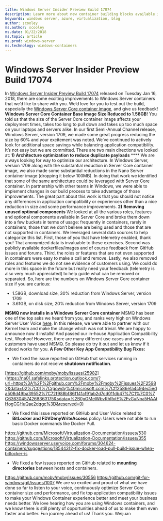 ```yaml
---
title: Windows Server Insider Preview Build 17074
description: Learn more about new container building blocks available in Windows.
keywords: windows server, azure, virtualization, blog
author: scooley
ms.author: scooley
ms.date: 01/22/2018
ms.topic: article
ms.prod: windows-server
ms.technology: windows-containers
---
```


# Windows Server Insider Preview Build 17074

In [Windows Server Insider Preview Build 17074](https://blogs.windows.com/windowsexperience/2018/01/16/announcing-windows-server-insider-preview-build-17074/#9HZu5dBRKoVzcYoe.97) released on Tuesday Jan 16, 2018, there are some exciting improvements to Windows Server containers that we’d like to share with you. We’d love for you to test out the build, especially the [Windows Server Core container image](https://hub.docker.com/_/microsoft-windows-servercore-insider), and give us feedback! **Windows Server Core Container Base Image Size Reduced to 1.58GB!** You told us that the size of the Server Core container image affects your deployment times, takes too long to pull down and takes up too much space on your laptops and servers alike. In our first Semi-Annual Channel release, Windows Server, version 1709, we made some great progress reducing the size by 60% and your excitement was noted. We’ve continued to actively look for additional space savings while balancing application compatibility. It’s not easy but we are committed. There are two main directions we looked at: **1)** **Architecture optimization to reduce duplicate payloads** **** We are always looking for way to optimize our architecture. In Windows Server, version 1709 along with the substantial reduction in Server Core container image, we also made some substantial reductions in the Nano Server container image (dropping it below 100MB). In doing that work we identified that some of the same architecture could be leveraged with Server Core container. In partnership with other teams in Windows, we were able to implement changes in our build process to take advantage of those improvements. The great part about this work is that you should not notice any differences in application compatibility or experiences other than a nice reduction in size and some performance improvements. **2)** **Removing unused optional components** We looked at all the various roles, features and optional components available in Server Core and broke them down into a few buckets in terms of usage: frequently in containers, rarely in containers, those that we don’t believe are being used and those that are not supported in containers. We leveraged several data sources to help categorize this list. First, those of you that have telemetry enabled, thank you! That anonymized data is invaluable to these exercises. Second was publicly available dockerfiles/images and of course feedback from GitHub issues and forums. Third, the roles or features that are not even supported in containers were easy to make a call and remove. Lastly, we also removed roles and features we do not see evidence of customers using. We could do more in this space in the future but really need your feedback (telemetry is also very much appreciated) to help guide what can be removed or separated. So, here are the numbers on Windows Server Core container size if you are curious:

  * 1.58GB, download size, 30% reduction from Windows Server, version 1709
  * 3.61GB, on disk size, 20% reduction from Windows Server, version 1709

**MSMQ now installs in a Windows Server Core container** MSMQ has been one of the top asks we heard from you, and ranks very high on Windows Server User Voice [here](https://windowsserver.uservoice.com/forums/304624-containers/suggestions/15719031-create-base-container-image-with-msmq-server). In this release, we were able to partner with our Kernel team and make the change which was not trivial. We are happy to announce now it installs! And passed our in-house Application Compatibility test. Woohoo! However, there are many different use cases and ways customers have used MSMQ. So please do try it out and let us know if it indeed works for you. **A Few Other Key App Compatibility Bug Fixes:**

  * We fixed the issue reported on GitHub that services running in containers do not receive **shutdown notification**.

[https://github.com/moby/moby/issues/25982](https://na01.safelinks.protection.outlook.com/?url=https%3A%2F%2Fgithub.com%2Fmoby%2Fmoby%2Fissues%2F25982&data=02%7C01%7Crgowdy%40microsoft.com%7Cff2586e1a4c94ec5eda508d49ba39552%7C72f988bf86f141af91ab2d7cd011db47%7C1%7C0%7C636304574268363175&sdata=%2B0pGMelWbvRhRxtE%2FvGuNna5HAAtHogCGHuQae2dqgc%3D&reserved=0)

  * We fixed this issue reported on GitHub and User Voice related to **BitLocker and** **FDVDenyWriteAccess** policy: Users were not able to run basic Docker commands like Docker Pull.

<https://github.com/Microsoft/Virtualization-Documentation/issues/530> <https://github.com/Microsoft/Virtualization-Documentation/issues/355> <https://windowsserver.uservoice.com/forums/304624-containers/suggestions/18544312-fix-docker-load-pull-build-issue-when-bitlocker-is>

  * We fixed a few issues reported on GitHub related to **mounting directories** between hosts and containers.

<https://github.com/moby/moby/issues/30556> <https://github.com/git-for-windows/git/issues/1007> We are so excited and proud of what we have done so far to listen to your voice, continuously optimize Server Core container size and performance, and fix top application compatibility issues to make your Windows Container experience better and meet your business needs better. We love hearing how you are using Windows containers, and we know there is still plenty of opportunities ahead of us to make them even faster and better. Fun journey ahead of us! Thank you. Weijuan
